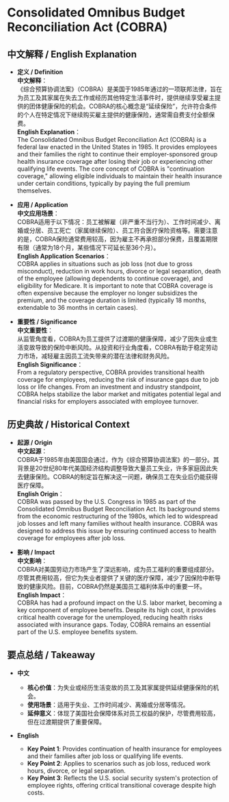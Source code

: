 # Consolidated Omnibus Budget Reconciliation Act (COBRA)

## 中文解释 / English Explanation

* **定义 / Definition**  
  **中文解释**：  
  《综合预算协调法案》（COBRA）是美国于1985年通过的一项联邦法律，旨在为员工及其家属在失去工作或经历其他特定生活事件时，提供继续享受雇主提供的团体健康保险的机会。COBRA的核心概念是“延续保险”，允许符合条件的个人在特定情况下继续购买雇主提供的健康保险，通常需自费支付全额保费。  
  **English Explanation**：  
  The Consolidated Omnibus Budget Reconciliation Act (COBRA) is a federal law enacted in the United States in 1985. It provides employees and their families the right to continue their employer-sponsored group health insurance coverage after losing their job or experiencing other qualifying life events. The core concept of COBRA is "continuation coverage," allowing eligible individuals to maintain their health insurance under certain conditions, typically by paying the full premium themselves.

* **应用 / Application**  
  **中文应用场景**：  
  COBRA适用于以下情况：员工被解雇（非严重不当行为）、工作时间减少、离婚或分居、员工死亡（家属继续保险）、员工符合医疗保险资格等。需要注意的是，COBRA保险通常费用较高，因为雇主不再承担部分保费，且覆盖期限有限（通常为18个月，某些情况下可延长至36个月）。  
  **English Application Scenarios**：  
  COBRA applies in situations such as job loss (not due to gross misconduct), reduction in work hours, divorce or legal separation, death of the employee (allowing dependents to continue coverage), and eligibility for Medicare. It is important to note that COBRA coverage is often expensive because the employer no longer subsidizes the premium, and the coverage duration is limited (typically 18 months, extendable to 36 months in certain cases).

* **重要性 / Significance**  
  **中文重要性**：  
  从监管角度看，COBRA为员工提供了过渡期的健康保障，减少了因失业或生活变故导致的保险中断风险。从投资和行业角度看，COBRA有助于稳定劳动力市场，减轻雇主因员工流失带来的潜在法律和财务风险。  
  **English Significance**：  
  From a regulatory perspective, COBRA provides transitional health coverage for employees, reducing the risk of insurance gaps due to job loss or life changes. From an investment and industry standpoint, COBRA helps stabilize the labor market and mitigates potential legal and financial risks for employers associated with employee turnover.

## 历史典故 / Historical Context

* **起源 / Origin**  
  **中文起源**：  
  COBRA于1985年由美国国会通过，作为《综合预算协调法案》的一部分。其背景是20世纪80年代美国经济结构调整导致大量员工失业，许多家庭因此失去健康保险。COBRA的制定旨在解决这一问题，确保员工在失业后仍能获得医疗保障。  
  **English Origin**：  
  COBRA was passed by the U.S. Congress in 1985 as part of the Consolidated Omnibus Budget Reconciliation Act. Its background stems from the economic restructuring of the 1980s, which led to widespread job losses and left many families without health insurance. COBRA was designed to address this issue by ensuring continued access to health coverage for employees after job loss.

* **影响 / Impact**  
  **中文影响**：  
  COBRA对美国劳动力市场产生了深远影响，成为员工福利的重要组成部分。尽管其费用较高，但它为失业者提供了关键的医疗保障，减少了因保险中断导致的健康风险。目前，COBRA仍然是美国员工福利体系中的重要一环。  
  **English Impact**：  
  COBRA has had a profound impact on the U.S. labor market, becoming a key component of employee benefits. Despite its high cost, it provides critical health coverage for the unemployed, reducing health risks associated with insurance gaps. Today, COBRA remains an essential part of the U.S. employee benefits system.

## 要点总结 / Takeaway

* **中文**  
  - **核心价值**：为失业或经历生活变故的员工及其家属提供延续健康保险的机会。  
  - **使用场景**：适用于失业、工作时间减少、离婚或分居等情况。  
  - **延伸意义**：体现了美国社会保障体系对员工权益的保护，尽管费用较高，但在过渡期提供了重要保障。

* **English**  
  - **Key Point 1**: Provides continuation of health insurance for employees and their families after job loss or qualifying life events.  
  - **Key Point 2**: Applies to scenarios such as job loss, reduced work hours, divorce, or legal separation.  
  - **Key Point 3**: Reflects the U.S. social security system's protection of employee rights, offering critical transitional coverage despite high costs.